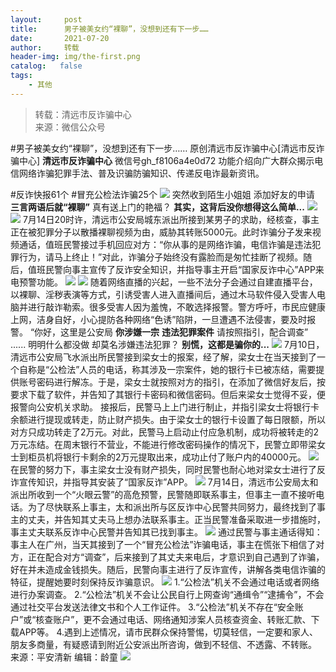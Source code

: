 ```yaml
---
layout:     post
title:      男子被美女约“裸聊”，没想到还有下一步……
date:       2021-07-20
author:     转载
header-img: img/the-first.png
catalog:   false
tags:
    - 其他
---
```


<blockquote><p>转载：清远市反诈骗中心<br>
来源：微信公众号</p></blockquote>

#男子被美女约“裸聊”，没想到还有下一步……
原创清远市反诈骗中心[清远市反诈骗中心]
**清远市反诈骗中心**
微信号gh_f8106a4e0d72
功能介绍向广大群众揭示电信网络诈骗犯罪手法、普及识骗防骗知识、传递反电诈最新资讯。

#反诈快报61个
#冒充公检法诈骗25个
![]({{site.baseurl}}/postimg/3CxTSiafadc8uGsn0niabzcM4JkKABLkez4VwzlUQO4DB9gVY9yXZsiczCRGr2LME2Bb22MBYLnMK9Va6xraoVN2g.gif)
突然收到陌生小姐姐
添加好友的申请
**三言两语后就“裸聊”**
真有送上门的艳福？
**其实，这背后没你想得这么简单...**
![]({{site.baseurl}}/postimg/3CxTSiafadc8uGsn0niabzcM4JkKABLkez5Zsct7BAKUmMkWwX26NkMDCZo60LyRD8iaqzxUfQofibAO9vxV0pm0iaQ.jpeg)
![]({{site.baseurl}}/postimg/3CxTSiafadc8uGsn0niabzcM4JkKABLkezLrFBBicqWaoAUWLDDj6vvpib5GyicOAY17Mq6vw7nLLUlFXmrrImFoDuA.png)
7月14日20时许，清远市公安局城东派出所接到某男子的求助，经核查，事主正在被犯罪分子以散播裸聊视频为由，威胁其转账5000元。此时诈骗分子发来视频通话，值班民警接过手机回应对方：“你从事的是网络诈骗，电信诈骗是违法犯罪行为，请马上终止！”对此，诈骗分子始终没有露脸而是匆忙挂断了视频。随后，值班民警向事主宣传了反诈安全知识，并指导事主开启“国家反诈中心”APP来电预警功能。
![]({{site.baseurl}}/postimg/3CxTSiafadc8uGsn0niabzcM4JkKABLkezWNXUCMA4SnZ4cgrkv8JKXQAiboEoxzxG00FTiaYW8SUSdo2UCGMPJY3A.png)
![]({{site.baseurl}}/postimg/3CxTSiafadc8uGsn0niabzcM4JkKABLkezvxZG5BGV9MaHQL9UBJXNeSErFelEgia60EicYCcbBOYcvUYeGicywTIGg.jpeg)
随着网络直播的兴起，一些不法分子会通过自建直播平台，以裸聊、淫秽表演等方式，引诱受害人进入直播间后，通过木马软件侵入受害人电脑并进行敲诈勒索。很多受害人因为羞愧，不敢选择报警。警方呼吁，市民应健康上网，洁身自好，小心提防各种网络“色诱”陷阱，一旦遭遇不法侵害，要及时报警。
“你好，这里是公安局
**你涉嫌一宗**
**违法犯罪案件**
请按照指引，配合调查”
......
明明什么都没做
却莫名涉嫌违法犯罪？
**别慌，这都是骗你的...**
![]({{site.baseurl}}/postimg/3CxTSiafadc8uGsn0niabzcM4JkKABLkezibhvficvsL5zviaUppKDMXmMhR1J38a66cGSIoOMPDcmQ6TwypocXsBrA.png)
7月10日，清远市公安局飞水派出所民警接到梁女士的报案，经了解，梁女士在当天接到了一个自称是“公检法”人员的电话，称其涉及一宗案件，她的银行卡已被冻结，需要提供账号密码进行解冻。于是，梁女士就按照对方的指引，在添加了微信好友后，按要求下载了软件，并告知了其银行卡密码和微信密码。但后来梁女士觉得不妥，便报警向公安机关求助。
接报后，民警马上上门进行制止，并指引梁女士将银行卡余额进行提现或转走，防止财产损失。由于梁女士的银行卡设置了每日限额，所以对方只成功转走了2万元。对此，民警马上启动止付应急机制，成功将被转走的2万元冻结。在周末银行不营业，不能进行修改密码操作的情况下，民警立即带梁女士到柜员机将银行卡剩余的2万元提取出来，成功止付了账户内的40000元。
![]({{site.baseurl}}/postimg/3CxTSiafadc8uGsn0niabzcM4JkKABLkezqx78zGGXT07DKAaG9EzwnYqscweUeRIrEJTR9Kg7dIC1vdcgBLmEsA.jpeg)
在民警的努力下，事主梁女士没有财产损失，同时民警也耐心地对梁女士进行了反诈宣传知识，并指导其安装了“国家反诈”APP。
![]({{site.baseurl}}/postimg/3CxTSiafadc8uGsn0niabzcM4JkKABLkezkibjBAicf2nbVj4vHvxWl7ZO1tFZFRJXHsjQiaddsmx8Wexfm65QeZEOw.png)
7月14日，清远市公安局太和派出所收到一个“火眼云警”的高危预警，民警随即联系事主，但事主一直不接听电话。为了尽快联系上事主，太和派出所与区反诈中心民警共同努力，最终找到了事主的丈夫，并告知其丈夫马上想办法联系事主。正当民警准备采取进一步措施时，事主丈夫联系反诈中心民警并告知其已找到事主。
![]({{site.baseurl}}/postimg/3CxTSiafadc8uGsn0niabzcM4JkKABLkez66kq1viaibeQarb6SVUYTZoFibO2XH8lpcDkJgJTBiaWqVdZDvnwVDY7AQ.jpeg)
通过民警与事主通话得知：事主人在广州，当天其接到了一个“冒充公检法”诈骗电话，事主在慌张下相信了对方，正在配合对方“调查”，后来接到了其丈夫来电后，才意识到自己遇到了诈骗，好在并未造成金钱损失。随后，民警向事主进行了反诈宣传，讲解各类电信诈骗的特征，提醒她要时刻保持反诈骗意识。
![]({{site.baseurl}}/postimg/3CxTSiafadc8uGsn0niabzcM4JkKABLkezvxZG5BGV9MaHQL9UBJXNeSErFelEgia60EicYCcbBOYcvUYeGicywTIGg.jpeg)
1.“公检法”机关不会通过电话或者网络进行办案调查。
2.“公检法”机关不会让公民自行上网查询“通缉令”“逮捕令”，不会通过社交平台发送法律文书和个人工作证件。
3.“公检法”机关不存在“安全账户”或“核查账户”，更不会通过电话、网络通知涉案人员核查资金、转账汇款、下载APP等。
4.遇到上述情况，请市民群众保持警惕，切莫轻信，一定要和家人、朋友多商量，有疑惑请到附近公安派出所咨询，做到不轻信、不透露、不转账。
来源：平安清新
编辑：龄童
![]({{site.baseurl}}/postimg/3CxTSiafadc8uGsn0niabzcM4JkKABLkezSJHYMHuSwZLLMOx9NNH3psPTicYrQ0SzgWXrZECtclUhuoiaNetRTKibw.gif)
